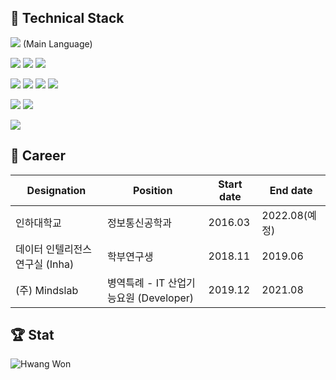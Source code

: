 
<p align="center">

</p>

## 📜 Technical Stack

<p align="center">

<img  src="https://img.shields.io/badge/CPP-B8336A?style=for-the-badge&logo=c%2B%2B&logoColor=white"> (Main Language)

<img  src="https://img.shields.io/badge/JAVA-726DA8?style=for-the-badge&logo=java&logoColor=white"> <img  src="https://img.shields.io/badge/SPRING-726DA8?style=for-the-badge&logo=spring&logoColor=white"> <img  src="https://img.shields.io/badge/SPRINGBOOT-726DA8?style=for-the-badge&logo=springboot&logoColor=white">

<img  src="https://img.shields.io/badge/JS-7D8CC4?style=for-the-badge&logo=javascript&logoColor=white"> <img  src="https://img.shields.io/badge/Vue-7D8CC4?style=for-the-badge&logo=vue.js&logoColor=white"> <img  src="https://img.shields.io/badge/JQuery-7D8CC4?style=for-the-badge&logo=JQuery&logoColor=white"> <img  src="https://img.shields.io/badge/Electron-7D8CC4?style=for-the-badge&logo=electron&logoColor=white">

<img  src="https://img.shields.io/badge/Python-1C448E?style=for-the-badge&logo=python&logoColor=white"> <img  src="https://img.shields.io/badge/Tensorflow-1C448E?style=for-the-badge&logo=tensorflow&logoColor=white">

<img  src="https://img.shields.io/badge/Docker-C490D1?style=for-the-badge&logo=docker&logoColor=white">
  
</p>

## 📝 Career

<p align="center">

|Designation|Position|Start date|End date|
|------|---|---|---|
|인하대학교|정보통신공학과|2016.03|2022.08(예정)|
|데이터 인텔리전스 연구실 (Inha)|학부연구생|2018.11|2019.06|
|(주) Mindslab|병역특례 - IT 산업기능요원 (Developer)|2019.12|2021.08|

</p>


## 🏆 Stat

<p align="center">

![Hwang Won](https://github-readme-stats.vercel.app/api?username=mang5o&show_icons=true)

</p>
